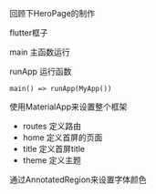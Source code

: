 回顾下HeroPage的制作

flutter框子

main  主函数运行

runApp 运行函数

```flutter
main() => runApp(MyApp())
```

使用MaterialApp来设置整个框架

+ routes 定义路由
+ home 定义首屏的页面
+  title 定义首屏title
+  theme 定义主题

通过AnnotatedRegion来设置字体颜色